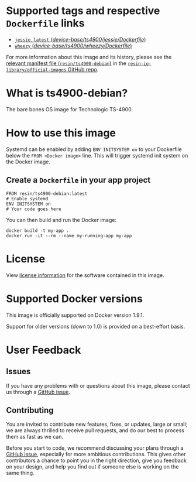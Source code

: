 # Supported tags and respective `Dockerfile` links

-	[`jessie`, `latest` (*device-base/ts4900/jessie/Dockerfile*)](https://github.com/resin-io-library/base-images/blob/264e3a976f6f9b2b0209515989445e47b48275a1/device-base/ts4900/jessie/Dockerfile)
-	[`wheezy` (*device-base/ts4900/wheezy/Dockerfile*)](https://github.com/resin-io-library/base-images/blob/264e3a976f6f9b2b0209515989445e47b48275a1/device-base/ts4900/wheezy/Dockerfile)

For more information about this image and its history, please see the [relevant manifest file (`resin/ts4900-debian`)](https://github.com/resin-io-library/official-images/blob/master/library/ts4900-debian) in the [`resin-io-library/official-images` GitHub repo](https://github.com/resin-io-library/official-images).

# What is ts4900-debian?

The bare bones OS image for Technologic TS-4900.

# How to use this image

Systemd can be enabled by adding `ENV INITSYSTEM on` to your Dockerfile below the `FROM <Docker image>` line. This will trigger systemd init system on the Docker image.

## Create a `Dockerfile` in your app project

	FROM resin/ts4900-debian:latest
	# Enable systemd
	ENV INITSYSTEM on
	# Your code goes here

You can then build and run the Docker image:

	docker build -t my-app .
	docker run -it --rm --name my-running-app my-app

# License

View [license information](https://www.debian.org/social_contract#guidelines) for the software contained in this image.

# Supported Docker versions

This image is officially supported on Docker version 1.9.1.

Support for older versions (down to 1.0) is provided on a best-effort basis.

# User Feedback

## Issues

If you have any problems with or questions about this image, please contact us through a [GitHub issue](https://github.com/resin-io-library/base-images/issues).

## Contributing

You are invited to contribute new features, fixes, or updates, large or small; we are always thrilled to receive pull requests, and do our best to process them as fast as we can.

Before you start to code, we recommend discussing your plans through a [GitHub issue](https://github.com/resin-io-library/base-images/issues), especially for more ambitious contributions. This gives other contributors a chance to point you in the right direction, give you feedback on your design, and help you find out if someone else is working on the same thing.
